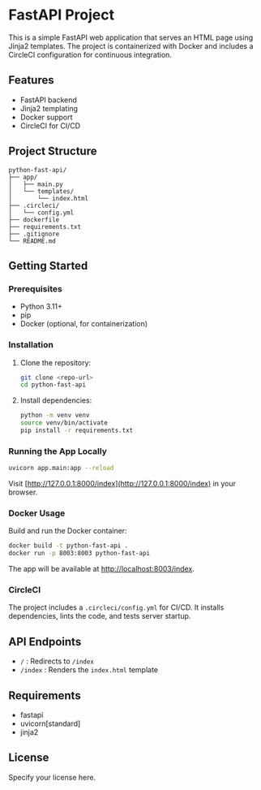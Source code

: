 # FastAPI Project

This is a simple FastAPI web application that serves an HTML page using Jinja2 templates. The project is containerized with Docker and includes a CircleCI configuration for continuous integration.

## Features
- FastAPI backend
- Jinja2 templating
- Docker support
- CircleCI for CI/CD

## Project Structure
```
python-fast-api/
├── app/
│   ├── main.py
│   └── templates/
│       └── index.html
├── .circleci/
│   └── config.yml
├── dockerfile
├── requirements.txt
├── .gitignore
└── README.md
```

## Getting Started

### Prerequisites
- Python 3.11+
- pip
- Docker (optional, for containerization)

### Installation
1. Clone the repository:
   ```bash
   git clone <repo-url>
   cd python-fast-api
   ```
2. Install dependencies:
   ```bash
   python -m venv venv
   source venv/bin/activate
   pip install -r requirements.txt
   ```

### Running the App Locally
```bash
uvicorn app.main:app --reload
```
Visit [http://127.0.0.1:8000/index](http://127.0.0.1:8000/index) in your browser.

### Docker Usage
Build and run the Docker container:
```bash
docker build -t python-fast-api .
docker run -p 8003:8003 python-fast-api
```
The app will be available at [http://localhost:8003/index](http://localhost:8003/index).

### CircleCI
The project includes a `.circleci/config.yml` for CI/CD. It installs dependencies, lints the code, and tests server startup.

## API Endpoints
- `/` : Redirects to `/index`
- `/index` : Renders the `index.html` template

## Requirements
- fastapi
- uvicorn[standard]
- jinja2

## License
Specify your license here. 